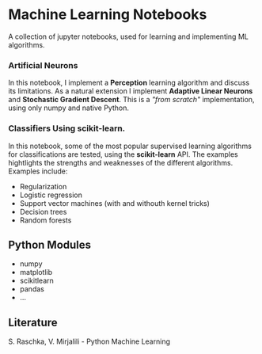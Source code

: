 # Machine Learning Notebooks
A collection of jupyter notebooks, used for learning and implementing ML algorithms.

### Artificial Neurons
In this notebook, I implement a __Perception__ learning algorithm and discuss its limitations. As a natural extension I implement __Adaptive Linear Neurons__ and __Stochastic Gradient Descent__. This is a _"from scratch"_ implementation, using only numpy and native Python.

### Classifiers Using scikit-learn.
In this notebook, some of the most popular supervised learning algorithms for classifications are tested, using the __scikit-learn__ API. The examples hightlights the strengths and weaknesses of the different algorithms. Examples include:

* Regularization 
* Logistic regression
* Support vector machines (with and withouth kernel tricks)
* Decision trees
* Random forests


## Python Modules
* numpy
* matplotlib
* scikitlearn
* pandas
* ...


## Literature

S. Raschka, V. Mirjalili - Python Machine Learning

